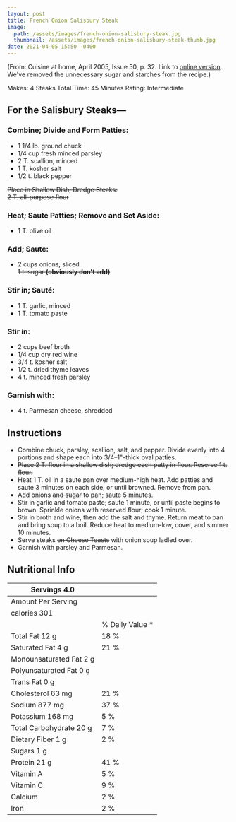 ```yaml
---
layout: post
title: French Onion Salisbury Steak
image: 
  path: /assets/images/french-onion-salisbury-steak.jpg
  thumbnail: /assets/images/french-onion-salisbury-steak-thumb.jpg
date: 2021-04-05 15:50 -0400
---
```


(From: Cuisine at home, April 2005, Issue 50, p. 32. Link to [online version](https://www.forums.cuisineathome.com/showthread.php?tid=60754&pid=60757#pid60757). We've removed the unnecessary sugar and starches from the recipe.)

Makes: 4 Steaks 
Total Time: 45 Minutes 
Rating: Intermediate


## For the Salisbury Steaks—
### Combine; Divide and Form Patties:
* 1 1/4 lb. ground chuck
* 1/4 cup fresh minced parsley
* 2 T. scallion, minced
* 1 T. kosher salt
* 1/2 t. black pepper

~~Place in Shallow Dish; Dredge Steaks:  
2 T. all-purpose flour~~

### Heat; Saute Patties; Remove and Set Aside:
* 1 T. olive oil

### Add; Saute:
* 2 cups onions, sliced  
~~1 t. sugar **(obviously don't add)**~~

### Stir in; Sauté:
* 1 T. garlic, minced
* 1 T. tomato paste

### Stir in:
* 2 cups beef broth
* 1/4 cup dry red wine
* 3/4 t. kosher salt
* 1/2 t. dried thyme leaves
* 4 t. minced fresh parsley

### Garnish with:
* 4 t. Parmesan cheese, shredded

## Instructions

* Combine chuck, parsley, scallion, salt, and pepper. Divide evenly into 4 portions and shape each into 3/4–1"-thick oval patties.
* ~~Place 2 T. flour in a shallow dish; dredge each patty in flour. Reserve 1 t. flour.~~
* Heat 1 T. oil in a saute pan over medium-high heat. Add patties and saute 3 minutes on each side, or until browned. Remove from pan.
* Add onions ~~and sugar~~ to pan; saute 5 minutes.
* Stir in garlic and tomato paste; saute 1 minute, or until paste begins to brown. Sprinkle onions with reserved flour; cook 1 minute.
* Stir in broth and wine, then add the salt and thyme. Return meat to pan and bring soup to a boil. Reduce heat to medium-low, cover, and simmer 10 minutes.
* Serve steaks ~~on Cheese Toasts~~ with onion soup ladled over.
* Garnish with parsley and Parmesan.

## Nutritional Info

| Servings 4.0            |                 |
|-------------------------|-----------------|
| Amount Per Serving      |                 |
| calories 301            |                 |
|                         | % Daily Value * |
| Total Fat 12 g          |            18 % |
| Saturated Fat 4 g       |            21 % |
| Monounsaturated Fat 2 g |                 |
| Polyunsaturated Fat 0 g |                 |
| Trans Fat 0 g           |                 |
| Cholesterol 63 mg       |            21 % |
| Sodium 877 mg           |            37 % |
| Potassium 168 mg        |             5 % |
| Total Carbohydrate 20 g |             7 % |
| Dietary Fiber 1 g       |             2 % |
| Sugars 1 g              |                 |
| Protein 21 g            |            41 % |
| Vitamin A               |             5 % |
| Vitamin C               |             9 % |
| Calcium                 |             2 % |
| Iron                    |             2 % |
